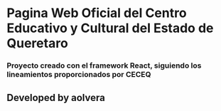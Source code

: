 # Pagina Web Oficial del Centro Educativo y Cultural del Estado de Queretaro

### Proyecto creado con el framework React, siguiendo los lineamientos proporcionados por CECEQ

## Developed by aolvera